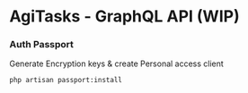 # AgiTasks - GraphQL API (WIP)

### Auth Passport

Generate Encryption keys & create Personal access client

```sh
php artisan passport:install
```
